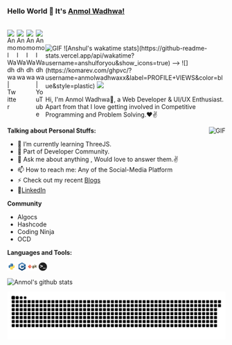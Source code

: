 ### Hello World 👋 It's [Anmol Wadhwa!](https://www.linkedin.com/in/anmol-wadhwa/)

<br/>


<a href="https://twitter.com/anmolwadhwaxx">
<img align="left" alt="Anmol Wadhwa | Twitter" width="22px" src="https://cdn.jsdelivr.net/npm/simple-icons@v3/icons/twitter.svg" />
</a>
<a href="https://www.linkedin.com/in/anmol-wadhwa/">
<img align="left" alt="Anmol Wadhwa" width="22px" src="https://cdn.jsdelivr.net/npm/simple-icons@v3/icons/linkedin.svg" />
</a>
<a href="https://www.instagram.com/anmolwadhwaxx/">
<img align="left" alt="Anmol Wadhwa" width="22px" src="https://cdn.jsdelivr.net/npm/simple-icons@v3/icons/instagram.svg" />
</a>
<a href="https://www.youtube.com/channel/UCMV86A1foFt7l0l4HrTYzaA">
<img align="left" alt="Anmol Wadhwa | YouTube" width="22px" src="https://cdn.jsdelivr.net/npm/simple-icons@v3/icons/youtube.svg" />
</a>
<br />

<br />

<img alt="GIF" src="https://media.giphy.com/media/AYMKkDwavwA9Y72Frn/giphy.gif"/>
![Anshul's wakatime stats](https://github-readme-stats.vercel.app/api/wakatime?username=anshulforyou&show_icons=true)
-->
![](https://komarev.com/ghpvc/?username=anmolwadhwaxx&label=PROFILE+VIEWS&color=blue&style=plastic)

<img height="180em" src="https://github-readme-stats.vercel.app/api?username=anmolwadhwaxx&show_icons=true&hide_border=true&&count_private=true&include_all_commits=true" />

Hi, I'm Anmol Wadhwa🙌, a Web Developer & UI/UX Enthusiast. Apart from that I love getting involved in Competitive Programming and Problem Solving.❤✌


<img align="right" alt="GIF" src="https://media.giphy.com/media/USV0ym3bVWQJJmNu3N/giphy.gif" />


**Talking about Personal Stuffs:**

- 🌱 I’m currently learning ThreeJS.
- 👯 Part of Developer Community.
- 💬 Ask me about anything , Would love to answer them.✌
- 📫 How to reach me: Any of the Social-Media Platform 
- ⚡ Check out my recent [Blogs](https://hashnode.com/@anmolwadhwa)
- 📝[LinkedIn](https://www.linkedin.com/in/anmol-wadhwa/)



**Community**
- Algocs
- Hashcode
- Coding Ninja
- OCD

**Languages and Tools:**


<code><img height="20" src="https://raw.githubusercontent.com/github/explore/80688e429a7d4ef2fca1e82350fe8e3517d3494d/topics/python/python.png"></code>
<code><img height="20" src="https://raw.githubusercontent.com/github/explore/80688e429a7d4ef2fca1e82350fe8e3517d3494d/topics/cpp/cpp.png"></code>
<code><img height="20" src="https://raw.githubusercontent.com/github/explore/80688e429a7d4ef2fca1e82350fe8e3517d3494d/topics/git/git.png"></code>
<code><img height="20" src="https://raw.githubusercontent.com/github/explore/80688e429a7d4ef2fca1e82350fe8e3517d3494d/topics/terminal/terminal.png"></code>

![Anmol's github stats](https://github-readme-stats.vercel.app/api?username=anmolwadhwaxx&show_icons=true&hide_border=true)

<a href=#><img src="https://raw.githubusercontent.com/anmolwadhwaxx/anmolwadhwaxx/deda191d8faa317e1087ba3e16bee98b6b9b29ea/snake.svg"></a>
